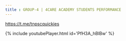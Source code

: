 ```yaml
---
title : GROUP-4 | 4CARE ACADEMY STUDENTS PERFORMANCE
---
```


https://t.me/tnpscquickies



{% include youtubePlayer.html id='PfH3A_hBlBw' %}
